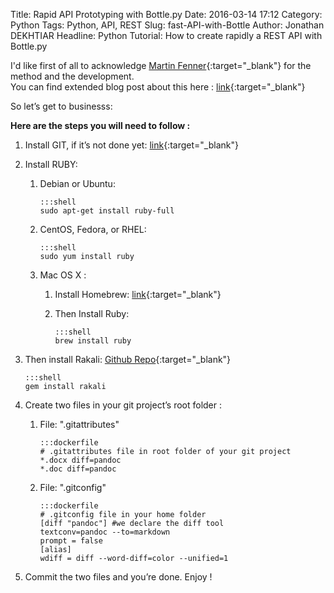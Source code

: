 Title: Rapid API Prototyping with Bottle.py
Date: 2016-03-14 17:12
Category: Python
Tags: Python, API, REST
Slug: fast-API-with-Bottle
Author: Jonathan DEKHTIAR
Headline: Python Tutorial: How to create rapidly a REST API with Bottle.py


I'd like first of all to acknowledge [Martin Fenner](http://blog.martinfenner.org/about.html){:target="_blank"} for the method and the development.  
You can find extended blog post about this here : [link](http://blog.martinfenner.org/2014/08/25/using-microsoft-word-with-git/){:target="_blank"}

So let’s get to businesss:

**Here are the steps you will need to follow :**

1.  Install GIT, if it’s not done yet: [link](https://git-scm.com/downloads){:target="_blank"}

2.  Install RUBY:

    1.  Debian or Ubuntu:

            :::shell
            sudo apt-get install ruby-full

    2.  CentOS, Fedora, or RHEL:

		    :::shell
            sudo yum install ruby

    3.  Mac OS X :

        1.  Install Homebrew: [link](http://brew.sh/){:target="_blank"}

        2.  Then Install Ruby:

		        :::shell
                brew install ruby

3.  Then install Rakali: [Github Repo](https://github.com/rakali/rakali.rb){:target="_blank"}

		:::shell
        gem install rakali

5.  Create two files in your git project’s root folder :

    1.  File: ".gitattributes"

            :::dockerfile
			# .gitattributes file in root folder of your git project
			*.docx diff=pandoc
			*.doc diff=pandoc

    2.  File: ".gitconfig"

            :::dockerfile
			# .gitconfig file in your home folder
			[diff "pandoc"] #we declare the diff tool
			textconv=pandoc --to=markdown
			prompt = false
			[alias]
			wdiff = diff --word-diff=color --unified=1

6.  Commit the two files and you’re done. Enjoy !

